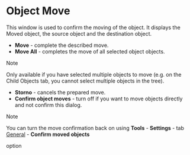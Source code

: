 # Object Move
 
This window is used to confirm the moving of the object. It displays the Moved object, the source object and the destination object.
 
- **Move** - complete the described move.
- **Move All** - completes the move of all selected object objects. 

> [!NOTE]
> Only available if you have selected multiple objects to move (e.g. on the Child Objects tab, you cannot select multiple objects in the tree).

- **Storno** - cancels the prepared move.
- **Confirm object moves** - turn off if you want to move objects directly and not confirm this dialog. 

> [!NOTE]
> You can turn the move confirmation back on using **Tools** - **Settings** - tab [General](../tools/settings/general) - **Confirm moved objects**

 option
